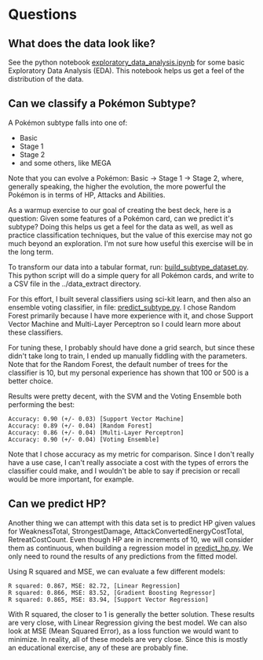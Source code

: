 # Questions

## What does the data look like?
See the python notebook [exploratory_data_analysis.ipynb](../analysis/exploratory_data_analysis.ipynb) for some basic Exploratory Data Analysis (EDA). This notebook helps us get a feel of the distribution of the data.


## Can we classify a Pokémon Subtype?

A Pokémon subtype falls into one of:

* Basic
* Stage 1
* Stage 2
* and some others, like MEGA

Note that you can evolve a Pokémon: Basic -> Stage 1 -> Stage 2, where, generally speaking, the higher the evolution, the more powerful the Pokémon is in terms of HP, Attacks and Abilities.
 
As a warmup exercise to our goal of creating the best deck, here is a question: Given some features of a Pokémon card, can we predict it's subtype? Doing this helps us get a feel for the data as well, as well as practice classification techniques, but the value of this exercise may not go much beyond an exploration. I'm not sure how useful this exercise will be in the long term.

To transform our data into a tabular format, run: [build_subtype_dataset.py](../utilities/build_subtype_dataset.py). This python script will do a simple query for all Pokémon cards, and write to a CSV file in the ../data_extract directory.

For this effort, I built several classifiers using sci-kit learn, and then also an ensemble voting classifier, in file: [predict_subtype.py](../analysis/predict_subtype.py). I chose Random Forest primarily because I have more experience with it, and chose Support Vector Machine and Multi-Layer Perceptron so I could learn more about these classifiers.

For tuning these, I probably should have done a grid search, but since these didn't take long to train, I ended up manually fiddling with the parameters. Note that for the Random Forest, the default number of trees for the classifier is 10, but my personal experience has shown that 100 or 500 is a better choice.

Results were pretty decent, with the SVM and the Voting Ensemble both performing the best:

```
Accuracy: 0.90 (+/- 0.03) [Support Vector Machine]
Accuracy: 0.89 (+/- 0.04) [Random Forest]
Accuracy: 0.86 (+/- 0.04) [Multi-Layer Perceptron]
Accuracy: 0.90 (+/- 0.04) [Voting Ensemble]
```

Note that I chose accuracy as my metric for comparison. Since I don't really have a use case, I can't really associate a cost with the types of errors the classifier could make, and I wouldn't be able to say if precision or recall would be more important, for example.

## Can we predict HP?

Another thing we can attempt with this data set is to predict HP given values for WeaknessTotal, StrongestDamage, AttackConvertedEnergyCostTotal,  RetreatCostCount. Even though HP are in increments of 10, we will consider them as continuous, when building a regression model in [predict_hp.py](../analysis/predict_hp.py). We only need to round the results of any predictions from the fitted model.

Using R squared and MSE, we can evaluate a few different models:

```
R squared: 0.867, MSE: 82.72, [Linear Regression]
R squared: 0.866, MSE: 83.52, [Gradient Boosting Regressor]
R squared: 0.865, MSE: 83.94, [Support Vector Regression]
```

With R squared, the closer to 1 is generally the better solution. These results are very close, with Linear Regression giving the best model. We can also look at MSE (Mean Squared Error), as a loss function we would want to minimize. In reality, all of these models are very close. Since this is mostly an educational exercise, any of these are probably fine.

